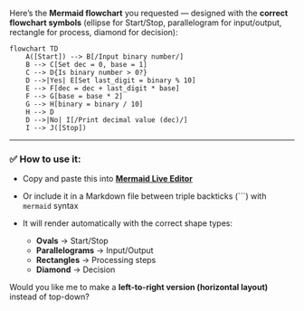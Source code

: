 Here’s the **Mermaid flowchart** you requested — designed with the **correct flowchart symbols** (ellipse for Start/Stop, parallelogram for input/output, rectangle for process, diamond for decision):

```mermaid
flowchart TD
    A([Start]) --> B[/Input binary number/]
    B --> C[Set dec = 0, base = 1]
    C --> D{Is binary number > 0?}
    D -->|Yes| E[Set last_digit = binary % 10]
    E --> F[dec = dec + last_digit * base]
    F --> G[base = base * 2]
    G --> H[binary = binary / 10]
    H --> D
    D -->|No| I[/Print decimal value (dec)/]
    I --> J([Stop])
```

---

### ✅ How to use it:

* Copy and paste this into [**Mermaid Live Editor**](https://mermaid.live)
* Or include it in a Markdown file between triple backticks (```) with `mermaid` syntax
* It will render automatically with the correct shape types:

  * **Ovals** → Start/Stop
  * **Parallelograms** → Input/Output
  * **Rectangles** → Processing steps
  * **Diamond** → Decision

Would you like me to make a **left-to-right version (horizontal layout)** instead of top-down?

